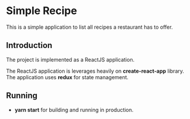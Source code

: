 # Simple Recipe
This is a simple application to list all recipes a restaurant has to offer.

## Introduction

The project is implemented as a ReactJS application.

The ReactJS application is leverages heavily on **create-react-app** library. The application uses **redux** for state management.


## Running

- **yarn start** for building and running in production.  